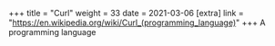 +++
title = "Curl"
weight = 33
date = 2021-03-06
[extra]
link = "https://en.wikipedia.org/wiki/Curl_(programming_language)"
+++
A programming language

